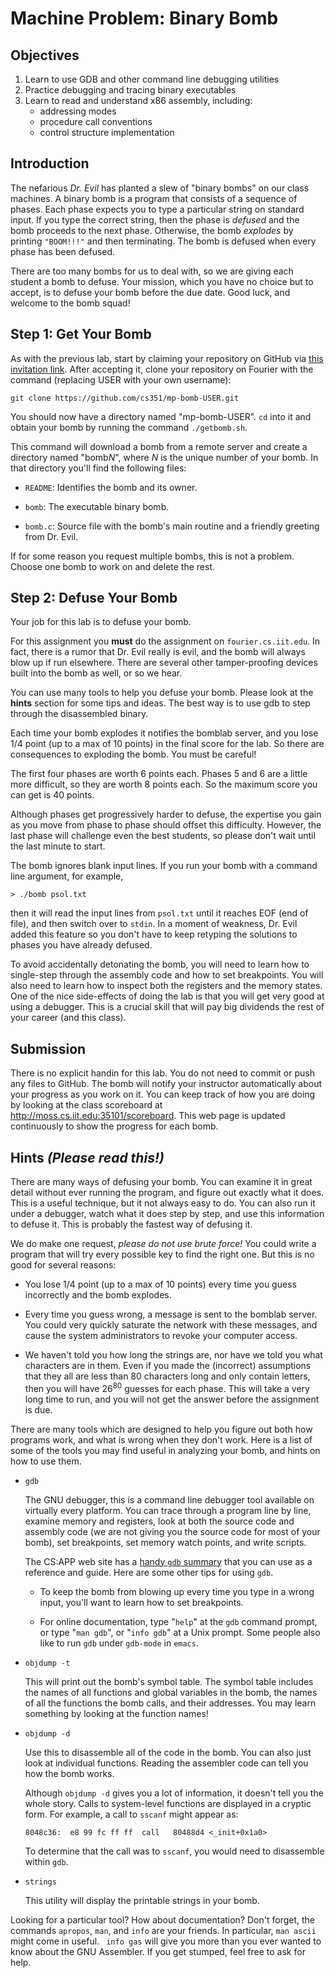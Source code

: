 # Machine Problem: Binary Bomb

## Objectives

1. Learn to use GDB and other command line debugging utilities
2. Practice debugging and tracing binary executables
3. Learn to read and understand x86 assembly, including:
    - addressing modes
    - procedure call conventions
    - control structure implementation


## Introduction

The nefarious *Dr. Evil* has planted a slew of "binary bombs" on our
class machines. A binary bomb is a program that consists of a sequence
of phases. Each phase expects you to type a particular string on
standard input. If you type the correct string, then the phase is *defused* and
the bomb proceeds to the next phase. Otherwise, the bomb *explodes* by
printing `"BOOM!!!"` and then terminating. The bomb is defused when
every phase has been defused.

There are too many bombs for us to deal with, so we are giving each
student a bomb to defuse. Your mission, which you have no choice but to
accept, is to defuse your bomb before the due date. Good luck, and
welcome to the bomb squad!


## Step 1: Get Your Bomb

As with the previous lab, start by claiming your repository on GitHub via [this
invitation link](https://classroom.github.com/a/FIXME). After accepting it,
clone your repository on Fourier with the command (replacing USER with your own
username):

    git clone https://github.com/cs351/mp-bomb-USER.git

You should now have a directory named "mp-bomb-USER". `cd` into it and obtain
your bomb by running the command `./getbomb.sh`.

This command will download a bomb from a remote server and create a directory
named "bomb*N*", where *N* is the unique number of your bomb. In that directory
you'll find the following files:

-   `README`: Identifies the bomb and its owner.

-   `bomb`: The executable binary bomb.

-   `bomb.c`: Source file with the bomb's main routine and a friendly
    greeting from Dr. Evil.

If for some reason you request multiple bombs, this is not a problem.
Choose one bomb to work on and delete the rest.


## Step 2: Defuse Your Bomb

Your job for this lab is to defuse your bomb.

For this assignment you **must** do the assignment on `fourier.cs.iit.edu`. In
fact, there is a rumor that Dr. Evil really is evil, and the bomb will always
blow up if run elsewhere. There are several other tamper-proofing devices built
into the bomb as well, or so we hear.

You can use many tools to help you defuse your bomb. Please look at the
**hints** section for some tips and ideas. The best way is to use gdb to step
through the disassembled binary.

Each time your bomb explodes it notifies the bomblab server, and you
lose 1/4 point (up to a max of 10 points) in the final score for the
lab. So there are consequences to exploding the bomb. You must be
careful!

The first four phases are worth 6 points each. Phases 5 and 6 are a
little more difficult, so they are worth 8 points each. So the maximum
score you can get is 40 points.

Although phases get progressively harder to defuse, the expertise you
gain as you move from phase to phase should offset this difficulty.
However, the last phase will challenge even the best students, so please
don't wait until the last minute to start.

The bomb ignores blank input lines. If you run your bomb with a command
line argument, for example,

    > ./bomb psol.txt

then it will read the input lines from `psol.txt` until it reaches EOF
(end of file), and then switch over to `stdin`. In a moment of weakness,
Dr. Evil added this feature so you don't have to keep retyping the
solutions to phases you have already defused.

To avoid accidentally detonating the bomb, you will need to learn how to
single-step through the assembly code and how to set breakpoints. You
will also need to learn how to inspect both the registers and the memory
states. One of the nice side-effects of doing the lab is that you will
get very good at using a debugger. This is a crucial skill that will pay
big dividends the rest of your career (and this class).


## Submission

There is no explicit handin for this lab. You do not need to commit or push any
files to GitHub. The bomb will notify your instructor automatically about your
progress as you work on it. You can keep track of how you are doing by looking
at the class scoreboard at <http://moss.cs.iit.edu:35101/scoreboard>. This web
page is updated continuously to show the progress for each bomb.


## Hints *(Please read this!)*

There are many ways of defusing your bomb. You can examine it in great
detail without ever running the program, and figure out exactly what it
does. This is a useful technique, but it not always easy to do. You can
also run it under a debugger, watch what it does step by step, and use
this information to defuse it. This is probably the fastest way of
defusing it.

We do make one request, *please do not use brute force!* You could write
a program that will try every possible key to find the right one. But
this is no good for several reasons:

-   You lose 1/4 point (up to a max of 10 points) every time you guess
    incorrectly and the bomb explodes.

-   Every time you guess wrong, a message is sent to the bomblab server.
    You could very quickly saturate the network with these messages, and
    cause the system administrators to revoke your computer access.

-   We haven't told you how long the strings are, nor have we told you
    what characters are in them. Even if you made the (incorrect)
    assumptions that they all are less than 80 characters long and only
    contain letters, then you will have 26<sup>80</sup> guesses for each
    phase. This will take a very long time to run, and you will not get
    the answer before the assignment is due.

There are many tools which are designed to help you figure out both how
programs work, and what is wrong when they don't work. Here is a list of
some of the tools you may find useful in analyzing your bomb, and hints
on how to use them.

-   `gdb `

    The GNU debugger, this is a command line debugger tool available on
    virtually every platform. You can trace through a program line by
    line, examine memory and registers, look at both the source code and
    assembly code (we are not giving you the source code for most of
    your bomb), set breakpoints, set memory watch points, and write
    scripts.

    The CS:APP web site has a [handy `gdb`
    summary](http://csapp.cs.cmu.edu/2e/docs/gdbnotes-ia32.txt) that you can use
    as a reference and guide.  Here are some other tips for using `gdb`.

    -   To keep the bomb from blowing up every time you type in a wrong
        input, you'll want to learn how to set breakpoints.

    -   For online documentation, type "`help`" at the `gdb` command
        prompt, or type "`man gdb`", or "`info gdb`" at a Unix prompt.
        Some people also like to run `gdb` under `gdb-mode` in `emacs`.

-   `objdump -t`

    This will print out the bomb's symbol table. The symbol table
    includes the names of all functions and global variables in the
    bomb, the names of all the functions the bomb calls, and their
    addresses. You may learn something by looking at the function names!

-   `objdump -d`

    Use this to disassemble all of the code in the bomb. You can also
    just look at individual functions. Reading the assembler code can
    tell you how the bomb works.

    Although `objdump -d` gives you a lot of information, it doesn't
    tell you the whole story. Calls to system-level functions are
    displayed in a cryptic form. For example, a call to `sscanf` might
    appear as:

        8048c36:  e8 99 fc ff ff  call   80488d4 <_init+0x1a0> 

    To determine that the call was to `sscanf`, you would need to
    disassemble within `gdb`.

-   `strings `

    This utility will display the printable strings in your bomb.

Looking for a particular tool? How about documentation? Don't forget, the
commands `apropos`, `man`, and `info` are your friends. In particular, `man
ascii` might come in useful. ` info gas` will give you more than you ever wanted
to know about the GNU Assembler. If you get stumped, feel free to ask for help.
